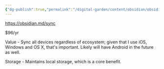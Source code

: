 ```yaml
---
{"dg-publish":true,"permalink":"/digital-garden/content/obsidian/obsidian-sync/"}
---
```



https://obsidian.md/sync

$96/yr

Value - Sync all devices regardless of ecosystem; given that I use iOS, Windows and OS X, that's important. Likely will have Android in the future as well. 

Storage - Maintains local storage, which is a core benefit. 